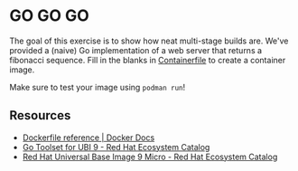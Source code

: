 # GO GO GO

The goal of this exercise is to show how neat multi-stage builds are. We've provided a (naive) Go implementation of a web server that returns a fibonacci sequence. Fill in the blanks in [Containerfile](./Dockerfile) to create a container image. 

Make sure to test your image using `podman run`!

## Resources

* [Dockerfile reference | Docker Docs](https://docs.docker.com/reference/dockerfile/)
* [Go Toolset for UBI 9 - Red Hat Ecosystem Catalog](https://catalog.redhat.com/software/containers/ubi9/go-toolset/61e5c00b4ec9945c18787690)
* [Red Hat Universal Base Image 9 Micro - Red Hat Ecosystem Catalog](https://catalog.redhat.com/software/containers/ubi9/ubi-micro/615bdf943f6014fa45ae1b58)
